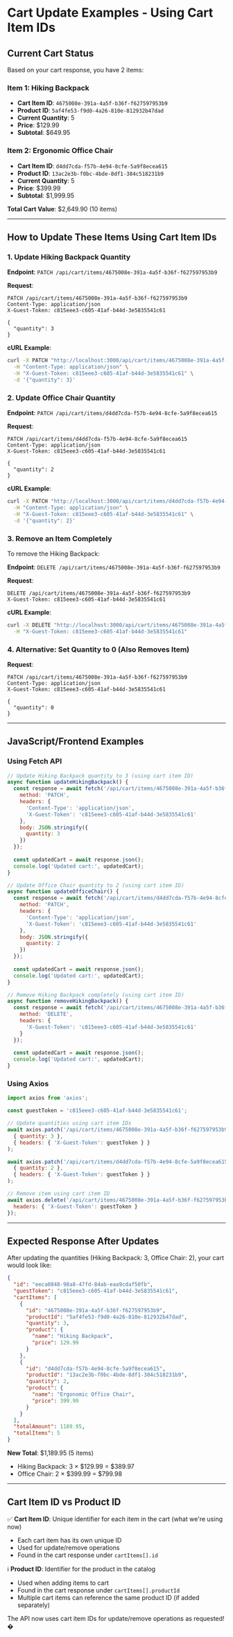 # Cart Update Examples - Using Cart Item IDs

## Current Cart Status
Based on your cart response, you have 2 items:

### Item 1: Hiking Backpack
- **Cart Item ID**: `4675008e-391a-4a5f-b36f-f627597953b9`
- **Product ID**: `5af4fe53-f9d0-4a26-810e-812932b47dad`
- **Current Quantity**: 5
- **Price**: $129.99
- **Subtotal**: $649.95

### Item 2: Ergonomic Office Chair  
- **Cart Item ID**: `d4dd7cda-f57b-4e94-8cfe-5a9f8ecea615`
- **Product ID**: `13ac2e3b-f0bc-4bde-8df1-384c518231b9`
- **Current Quantity**: 5
- **Price**: $399.99
- **Subtotal**: $1,999.95

**Total Cart Value**: $2,649.90 (10 items)

---

## How to Update These Items Using Cart Item IDs

### 1. Update Hiking Backpack Quantity

**Endpoint**: `PATCH /api/cart/items/4675008e-391a-4a5f-b36f-f627597953b9`

**Request**:
```http
PATCH /api/cart/items/4675008e-391a-4a5f-b36f-f627597953b9
Content-Type: application/json
X-Guest-Token: c815eee3-c605-41af-b44d-3e5835541c61

{
  "quantity": 3
}
```

**cURL Example**:
```bash
curl -X PATCH "http://localhost:3000/api/cart/items/4675008e-391a-4a5f-b36f-f627597953b9" \
  -H "Content-Type: application/json" \
  -H "X-Guest-Token: c815eee3-c605-41af-b44d-3e5835541c61" \
  -d '{"quantity": 3}'
```

### 2. Update Office Chair Quantity

**Endpoint**: `PATCH /api/cart/items/d4dd7cda-f57b-4e94-8cfe-5a9f8ecea615`

**Request**:
```http
PATCH /api/cart/items/d4dd7cda-f57b-4e94-8cfe-5a9f8ecea615
Content-Type: application/json
X-Guest-Token: c815eee3-c605-41af-b44d-3e5835541c61

{
  "quantity": 2
}
```

**cURL Example**:
```bash
curl -X PATCH "http://localhost:3000/api/cart/items/d4dd7cda-f57b-4e94-8cfe-5a9f8ecea615" \
  -H "Content-Type: application/json" \
  -H "X-Guest-Token: c815eee3-c605-41af-b44d-3e5835541c61" \
  -d '{"quantity": 2}'
```

### 3. Remove an Item Completely

To remove the Hiking Backpack:

**Endpoint**: `DELETE /api/cart/items/4675008e-391a-4a5f-b36f-f627597953b9`

**Request**:
```http
DELETE /api/cart/items/4675008e-391a-4a5f-b36f-f627597953b9
X-Guest-Token: c815eee3-c605-41af-b44d-3e5835541c61
```

**cURL Example**:
```bash
curl -X DELETE "http://localhost:3000/api/cart/items/4675008e-391a-4a5f-b36f-f627597953b9" \
  -H "X-Guest-Token: c815eee3-c605-41af-b44d-3e5835541c61"
```

### 4. Alternative: Set Quantity to 0 (Also Removes Item)

**Request**:
```http
PATCH /api/cart/items/4675008e-391a-4a5f-b36f-f627597953b9
Content-Type: application/json
X-Guest-Token: c815eee3-c605-41af-b44d-3e5835541c61

{
  "quantity": 0
}
```

---

## JavaScript/Frontend Examples

### Using Fetch API

```javascript
// Update Hiking Backpack quantity to 3 (using cart item ID)
async function updateHikingBackpack() {
  const response = await fetch('/api/cart/items/4675008e-391a-4a5f-b36f-f627597953b9', {
    method: 'PATCH',
    headers: {
      'Content-Type': 'application/json',
      'X-Guest-Token': 'c815eee3-c605-41af-b44d-3e5835541c61'
    },
    body: JSON.stringify({
      quantity: 3
    })
  });
  
  const updatedCart = await response.json();
  console.log('Updated cart:', updatedCart);
}

// Update Office Chair quantity to 2 (using cart item ID)
async function updateOfficeChair() {
  const response = await fetch('/api/cart/items/d4dd7cda-f57b-4e94-8cfe-5a9f8ecea615', {
    method: 'PATCH',
    headers: {
      'Content-Type': 'application/json',
      'X-Guest-Token': 'c815eee3-c605-41af-b44d-3e5835541c61'
    },
    body: JSON.stringify({
      quantity: 2
    })
  });
  
  const updatedCart = await response.json();
  console.log('Updated cart:', updatedCart);
}

// Remove Hiking Backpack completely (using cart item ID)
async function removeHikingBackpack() {
  const response = await fetch('/api/cart/items/4675008e-391a-4a5f-b36f-f627597953b9', {
    method: 'DELETE',
    headers: {
      'X-Guest-Token': 'c815eee3-c605-41af-b44d-3e5835541c61'
    }
  });
  
  const updatedCart = await response.json();
  console.log('Updated cart:', updatedCart);
}
```

### Using Axios

```javascript
import axios from 'axios';

const guestToken = 'c815eee3-c605-41af-b44d-3e5835541c61';

// Update quantities using cart item IDs
await axios.patch('/api/cart/items/4675008e-391a-4a5f-b36f-f627597953b9', 
  { quantity: 3 },
  { headers: { 'X-Guest-Token': guestToken } }
);

await axios.patch('/api/cart/items/d4dd7cda-f57b-4e94-8cfe-5a9f8ecea615',
  { quantity: 2 },
  { headers: { 'X-Guest-Token': guestToken } }
);

// Remove item using cart item ID
await axios.delete('/api/cart/items/4675008e-391a-4a5f-b36f-f627597953b9', {
  headers: { 'X-Guest-Token': guestToken }
});
```

---

## Expected Response After Updates

After updating the quantities (Hiking Backpack: 3, Office Chair: 2), your cart would look like:

```json
{
  "id": "eeca0848-98a8-47fd-84ab-eaa9cdaf50fb",
  "guestToken": "c815eee3-c605-41af-b44d-3e5835541c61",
  "cartItems": [
    {
      "id": "4675008e-391a-4a5f-b36f-f627597953b9",
      "productId": "5af4fe53-f9d0-4a26-810e-812932b47dad",
      "quantity": 3,
      "product": {
        "name": "Hiking Backpack",
        "price": 129.99
      }
    },
    {
      "id": "d4dd7cda-f57b-4e94-8cfe-5a9f8ecea615",
      "productId": "13ac2e3b-f0bc-4bde-8df1-384c518231b9", 
      "quantity": 2,
      "product": {
        "name": "Ergonomic Office Chair",
        "price": 399.99
      }
    }
  ],
  "totalAmount": 1189.95,
  "totalItems": 5
}
```

**New Total**: $1,189.95 (5 items)
- Hiking Backpack: 3 × $129.99 = $389.97
- Office Chair: 2 × $399.99 = $799.98

---

## Cart Item ID vs Product ID

✅ **Cart Item ID**: Unique identifier for each item in the cart (what we're using now)  
- Each cart item has its own unique ID
- Used for update/remove operations
- Found in the cart response under `cartItems[].id`

ℹ️ **Product ID**: Identifier for the product in the catalog  
- Used when adding items to cart
- Found in the cart response under `cartItems[].productId`
- Multiple cart items can reference the same product ID (if added separately)

The API now uses cart item IDs for update/remove operations as requested! �